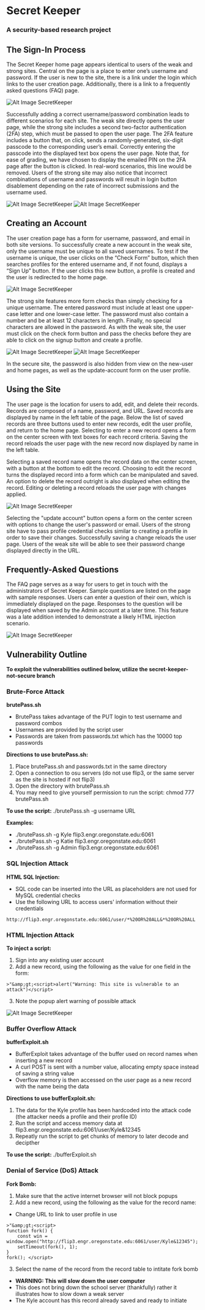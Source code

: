 # Secret Keeper
### A security-based research project

## The Sign-In Process
The Secret Keeper home page appears identical to users of the weak and strong sites.  Central on the page is a place to enter one’s username and password.  If the user is new to the site, there is a link under the login which links to the user creation page.  Additionally, there is a link to a frequently asked questions (FAQ) page. 

![Alt Image SecretKeeper](/images/secret-keeper.png?raw=true)

Successfully adding a correct username/password combination leads to different scenarios for each site.  The weak site directly opens the user page, while the strong site includes a second two-factor authentication (2FA) step, which must be passed to open the user page.  The 2FA feature includes a button that, on click, sends a randomly-generated, six-digit passcode to the corresponding user’s email.  Correctly entering the passcode into the displayed text box opens the user page.  Note that, for ease of grading, we have chosen to display the emailed PIN on the 2FA page after the button is clicked. In real-word scenarios, this line would be removed.  Users of the strong site may also notice that incorrect combinations of username and passwords will result in login button disablement depending on the rate of incorrect submissions and the username used.

![Alt Image SecretKeeper](/images/otp.png?raw=true)
![Alt Image SecretKeeper](/images/authentication.png?raw=true)


## Creating an Account
The user creation page has a form for username, password, and email in both site versions.  To successfully create a new account in the weak site, only the username must be unique to all saved usernames.  To test if the username is unique, the user clicks on the “Check Form” button, which then searches profiles for the entered username and, if not found, displays a “Sign Up” button.  If the user clicks this new button, a profile is created and the user is redirected to the home page.  

![Alt Image SecretKeeper](/images/username.png?raw=true)

The strong site features more form checks than simply checking for a unique username.  The entered password must include at least one upper-case letter and one lower-case letter.  The password must also contain a number and be at least 12 characters in length.  Finally, no special characters are allowed in the password.  As with the weak site, the user must click on the check form button and pass the checks before they are able to click on the signup button and create a profile.

![Alt Image SecretKeeper](/images/email.png?raw=true)
![Alt Image SecretKeeper](/images/password.png?raw=true)

In the secure site, the password is also hidden from view on the new-user and home pages, as well as the update-account form on the user profile.

## Using the Site
The user page is the location for users to add, edit, and delete their records.  Records are composed of a name, password, and URL.  Saved records are displayed by name in the left table of the page.  Below the list of saved records are three buttons used to enter new records, edit the user profile, and return to the home page.  Selecting to enter a new record opens a form on the center screen with text boxes for each record criteria.  Saving the record reloads the user page with the new record now displayed by name in the left table.

Selecting a saved record name opens the record data on the center screen, with a button at the bottom to edit the record.  Choosing to edit the record turns the displayed record into a form which can be manipulated and saved.  An option to delete the record outright is also displayed when editing the record.  Editing or deleting a record reloads the user page with changes applied.

![Alt Image SecretKeeper](/images/record.png?raw=true)

Selecting the "update account" button opens a form on the center screen with options to change the user's password or email.  Users of the strong site have to pass profile credential checks similar to creating a profile in order to save their changes.  Successfully saving a change reloads the user page.  Users of the weak site will be able to see their password change displayed directly in the URL.  

## Frequently-Asked Questions
The FAQ page serves as a way for users to get in touch with the administrators of Secret Keeper.  Sample questions are listed on the page with sample responses.  Users can enter a question of their own, which is immediately displayed on the page.  Responses to the question will be displayed when saved by the Admin account at a later time.  This feature was a late addition intended to demonstrate a likely HTML injection scenario.

![Alt Image SecretKeeper](/images/faq.png?raw=true)



## Vulnerability Outline
**To exploit the vulnerabilities outlined below, utilize the secret-keeper-not-secure branch**

### Brute-Force Attack
**brutePass.sh**
* BrutePass takes advantage of the PUT login to test username and password combos
* Usernames are provided by the script user
* Passwords are taken from passwords.txt which has the 10000 top passwords

**Directions to use brutePass.sh:**
1. Place brutePass.sh and passwords.txt in the same directory
2. Open a connection to osu servers (do not use flip3, or the same server as the site is hosted if not flip3)
3. Open the directory with brutePass.sh
4. You may need to give yourself permission to run the script: chmod 777 brutePass.sh

**To use the script:** ./brutePass.sh -g username URL

**Examples:**
* ./brutePass.sh -g Kyle flip3.engr.oregonstate.edu:6061
* ./brutePass.sh -g Katie flip3.engr.oregonstate.edu:6061
* ./brutePass.sh -g Admin flip3.engr.oregonstate.edu:6061


### SQL Injection Attack
**HTML SQL Injection:**
* SQL code can be inserted into the URL as placeholders are not used for MySQL credential checks
* Use the following URL to access users' information without their credentials
```
http://flip3.engr.oregonstate.edu:6061/user/*%20OR%20ALL&*%20OR%20ALL
```

### HTML Injection Attack
**To inject a script:**
1. Sign into any existing user account
2. Add a new record, using the following as the value for one field in the form: 
```
>"&amp;gt;<script>alert("Warning: This site is vulnerable to an attack")</script>
```
3. Note the popup alert warning of possible attack

![Alt Image SecretKeeper](/images/xss.png?raw=true)


### Buffer Overflow Attack
**bufferExploit.sh**
* BufferExploit takes advantage of the buffer used on record names when inserting a new record
* A curl POST is sent with a number value, allocating empty space instead of saving a string value
* Overflow memory is then accessed on the user page as a new record with the name being the data

**Directions to use bufferExploit.sh:**
1. The data for the Kyle profile has been hardcoded into the attack code (the attacker needs a profile and their profile ID)
2. Run the script and access memory data at flip3.engr.oregonstate.edu:6061/user/Kyle&12345
3. Repeatly run the script to get chunks of memory to later decode and decipther

**To use the script:** ./bufferExploit.sh


### Denial of Service (DoS) Attack
**Fork Bomb:**
1. Make sure that the active internet browser will not block popups
2. Add a new record, using the following as the value for the record name:
*  Change URL to link to user profile in use
```
>"&amp;gt;<script>
function fork() {
  	const win = window.open("http://flip3.engr.oregonstate.edu:6061/user/Kyle&12345");
	setTimeout(fork(), 1);
}
fork(); </script>
```
3. Select the name of the record from the record table to intitate fork bomb
* **WARNING: This will slow down the user computer**
* This does not bring down the school server (thankfully) rather it illustrates how to slow down a weak server
* The Kyle account has this record already saved and ready to initiate 
